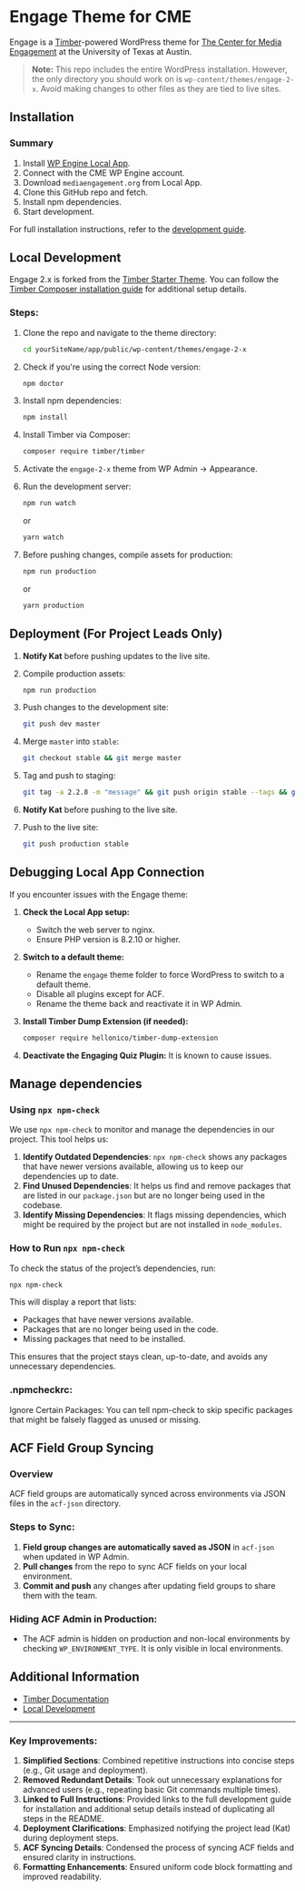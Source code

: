 <!----- Conversion time: 1.029 seconds.


Using this Markdown file:

1. Cut and paste this output into your source file.
2. See the notes and action items below regarding this conversion run.
3. Check the rendered output (headings, lists, code blocks, tables) for proper
   formatting and use a linkchecker before you publish this page.

Conversion notes:

* Docs to Markdown version 1.0β21
* Thu Apr 02 2020 11:55:39 GMT-0700 (PDT)
* Source doc: CME Updated Readme.md
----->

# Engage Theme for CME

Engage is a [Timber](https://timber.github.io/docs/)-powered WordPress theme for [The Center for Media Engagement](https://mediaengagement.org/) at the University of Texas at Austin.

> **Note:** This repo includes the entire WordPress installation. However, the only directory you should work on is `wp-content/themes/engage-2-x`. Avoid making changes to other files as they are tied to live sites.

## Installation

### Summary

1. Install [WP Engine Local App](http://localwp.com/).
2. Connect with the CME WP Engine account.
3. Download `mediaengagement.org` from Local App.
4. Clone this GitHub repo and fetch.
5. Install npm dependencies.
6. Start development.

For full installation instructions, refer to the [development guide](https://docs.mediaengagement.org/mediaengagement/#installation).

## Local Development

Engage 2.x is forked from the [Timber Starter Theme](https://github.com/timber/starter-theme). You can follow the [Timber Composer installation guide](https://timber.github.io/docs/getting-started/switch-to-composer/) for additional setup details.

### Steps:

1. Clone the repo and navigate to the theme directory:

    ```bash
    cd yourSiteName/app/public/wp-content/themes/engage-2-x
    ```

2. Check if you're using the correct Node version:

    ```bash
    npm doctor
    ```

3. Install npm dependencies:

    ```bash
    npm install
    ```

4. Install Timber via Composer:

    ```bash
    composer require timber/timber
    ```

5. Activate the `engage-2-x` theme from WP Admin → Appearance.

6. Run the development server:

    ```bash
    npm run watch
    ```
    or
    ```bash
    yarn watch
    ```

7. Before pushing changes, compile assets for production:

    ```bash
    npm run production
    ```
    or
    ```bash
    yarn production
    ```

## Deployment (For Project Leads Only)

1. **Notify Kat** before pushing updates to the live site.
2. Compile production assets:

    ```bash
    npm run production
    ```

3. Push changes to the development site:

    ```bash
    git push dev master
    ```

4. Merge `master` into `stable`:

    ```bash
    git checkout stable && git merge master
    ```

5. Tag and push to staging:

    ```bash
    git tag -a 2.2.8 -m "message" && git push origin stable --tags && git push staging stable
    ```

6. **Notify Kat** before pushing to the live site.
7. Push to the live site:

    ```bash
    git push production stable
    ```

## Debugging Local App Connection

If you encounter issues with the Engage theme:

1. **Check the Local App setup:**
    - Switch the web server to nginx.
    - Ensure PHP version is 8.2.10 or higher.

2. **Switch to a default theme:**
    - Rename the `engage` theme folder to force WordPress to switch to a default theme.
    - Disable all plugins except for ACF.
    - Rename the theme back and reactivate it in WP Admin.

3. **Install Timber Dump Extension (if needed):**

    ```bash
    composer require hellonico/timber-dump-extension
    ```

4. **Deactivate the Engaging Quiz Plugin:** It is known to cause issues.

## Manage dependencies

### Using `npx npm-check`

We use `npx npm-check` to monitor and manage the dependencies in our project. This tool helps us:

1. **Identify Outdated Dependencies**: `npx npm-check` shows any packages that have newer versions available, allowing us to keep our dependencies up to date.
2. **Find Unused Dependencies**: It helps us find and remove packages that are listed in our `package.json` but are no longer being used in the codebase.
3. **Identify Missing Dependencies**: It flags missing dependencies, which might be required by the project but are not installed in `node_modules`.

### How to Run `npx npm-check`

To check the status of the project’s dependencies, run:

```bash
npx npm-check
```

This will display a report that lists:
- Packages that have newer versions available.
- Packages that are no longer being used in the code.
- Missing packages that need to be installed.

This ensures that the project stays clean, up-to-date, and avoids any unnecessary dependencies.

### .npmcheckrc:

Ignore Certain Packages: You can tell npm-check to skip specific packages that might be falsely flagged as unused or missing.

## ACF Field Group Syncing

### Overview

ACF field groups are automatically synced across environments via JSON files in the `acf-json` directory.

### Steps to Sync:

1. **Field group changes are automatically saved as JSON** in `acf-json` when updated in WP Admin.
2. **Pull changes** from the repo to sync ACF fields on your local environment.
3. **Commit and push** any changes after updating field groups to share them with the team.

### Hiding ACF Admin in Production:

- The ACF admin is hidden on production and non-local environments by checking `WP_ENVIRONMENT_TYPE`. It is only visible in local environments.

## Additional Information

- [Timber Documentation](https://timber.github.io/docs/)
- [Local Development](https://docs.mediaengagement.org/mediaengagement/#local-development)

---

### Key Improvements:

1. **Simplified Sections**: Combined repetitive instructions into concise steps (e.g., Git usage and deployment).
2. **Removed Redundant Details**: Took out unnecessary explanations for advanced users (e.g., repeating basic Git commands multiple times).
3. **Linked to Full Instructions**: Provided links to the full development guide for installation and additional setup details instead of duplicating all steps in the README.
4. **Deployment Clarifications**: Emphasized notifying the project lead (Kat) during deployment steps.
5. **ACF Syncing Details**: Condensed the process of syncing ACF fields and ensured clarity in instructions.
6. **Formatting Enhancements**: Ensured uniform code block formatting and improved readability.